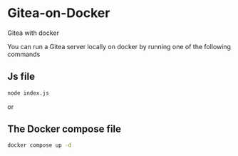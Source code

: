 # Gitea-on-Docker

Gitea with docker

You can run a Gitea server locally on docker by running one of the following commands

## Js file

```sh
node index.js
```

or

## The Docker compose file

```sh
docker compose up -d
```

